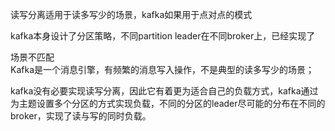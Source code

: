 读写分离适用于读多写少的场景，kafka如果用于点对点的模式

kafka本身设计了分区策略，不同partition leader在不同broker上，已经实现了

场景不匹配  
Kafka是一个消息引擎，有频繁的消息写入操作，不是典型的读多写少的场景；


kafka没有必要实现读写分离，因此它有着更为适合自己的负载方式，kafka通过为主题设置多个分区的方式实现负载，不同的分区的leader尽可能的分布在不同的broker，实现了读与写的同时负载。